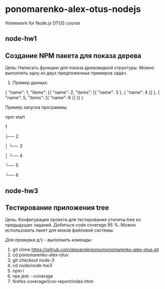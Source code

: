 # ponomarenko-alex-otus-nodejs
Homework for Node.js OTUS course

<h2>node-hw1</h2>

<h2>Создание NPM пакета для показа дерева</h2>

Цель: Написать функцию для показа древовидной структуры. Можно выполнять одну из двух предложенных примеров задач.
1. Пример данных:

{
"name": 1,
"items": [{
"name": 2,
"items": [{ "name": 3 }, { "name": 4 }]
}, {
"name": 5,
"items": [{ "name": 6 }]
}]
}

Пример запуска программы:

npm start

1

├── 2

│ └── 3

│ └── 4

└── 5

└── 6


<h2>node-hw3</h2>

<h2>Тестирование приложения tree</h2>

Цель: Конфигурация проекта для тестирования утилиты tree из предыдущих заданий. Добиться code coverage 95 %. Можно использовать пакет для моков файловой системы.

<i>Для проверки д/з - выполнить команды:</i>
1) git clone https://github.com/alexanderpono/ponomarenko-alex-otus.git
2) cd ponomarenko-alex-otus
3) git checkout node-3
4) cd node/node-hw3
5) npm i
6) npx jest --coverage
7) firefox coverage/lcov-report/index.html 
